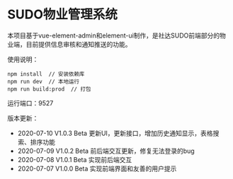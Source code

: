 # SUDO物业管理系统

本项目基于vue-element-admin和element-ui制作，是社达SUDO前端部分的物业端，目前提供信息审核和通知推送的功能。

使用说明：
```shell
npm install  // 安装依赖库
npm run dev  // 本地运行
npm run build:prod  // 打包
```

运行端口：9527

版本更新：

- 2020-07-10  V1.0.3 Beta  更新UI，更新接口，增加历史通知显示，表格搜索、排序功能
- 2020-07-09  V1.0.2 Beta  前后端交互更新，修复无法登录的bug
- 2020-07-08  V1.0.1 Beta  实现前后端交互
- 2020-07-07  V1.0.0 Beta  实现前端界面和友善的用户提示
